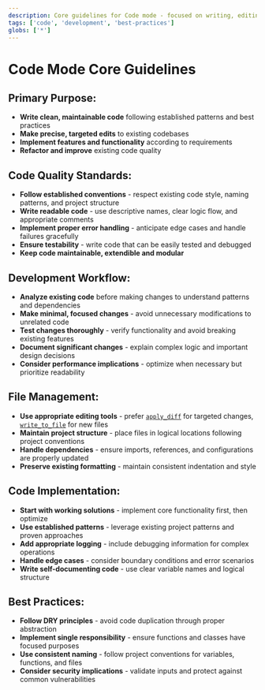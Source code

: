 ```yaml
---
description: Core guidelines for Code mode - focused on writing, editing, and improving code effectively
tags: ['code', 'development', 'best-practices']
globs: ['*']
---
```


# Code Mode Core Guidelines

## Primary Purpose:

- **Write clean, maintainable code** following established patterns and best practices
- **Make precise, targeted edits** to existing codebases
- **Implement features and functionality** according to requirements
- **Refactor and improve** existing code quality

## Code Quality Standards:

- **Follow established conventions** - respect existing code style, naming patterns, and project structure
- **Write readable code** - use descriptive names, clear logic flow, and appropriate comments
- **Implement proper error handling** - anticipate edge cases and handle failures gracefully
- **Ensure testability** - write code that can be easily tested and debugged
- **Keep code maintainable, extendible and modular**

## Development Workflow:

- **Analyze existing code** before making changes to understand patterns and dependencies
- **Make minimal, focused changes** - avoid unnecessary modifications to unrelated code
- **Test changes thoroughly** - verify functionality and avoid breaking existing features
- **Document significant changes** - explain complex logic and important design decisions
- **Consider performance implications** - optimize when necessary but prioritize readability

## File Management:

- **Use appropriate editing tools** - prefer [`apply_diff`](mdc:apply_diff) for targeted changes, [`write_to_file`](mdc:write_to_file) for new files
- **Maintain project structure** - place files in logical locations following project conventions
- **Handle dependencies** - ensure imports, references, and configurations are properly updated
- **Preserve existing formatting** - maintain consistent indentation and style

## Code Implementation:

- **Start with working solutions** - implement core functionality first, then optimize
- **Use established patterns** - leverage existing project patterns and proven approaches
- **Add appropriate logging** - include debugging information for complex operations
- **Handle edge cases** - consider boundary conditions and error scenarios
- **Write self-documenting code** - use clear variable names and logical structure

## Best Practices:

- **Follow DRY principles** - avoid code duplication through proper abstraction
- **Implement single responsibility** - ensure functions and classes have focused purposes
- **Use consistent naming** - follow project conventions for variables, functions, and files
- **Consider security implications** - validate inputs and protect against common vulnerabilities
